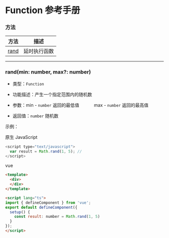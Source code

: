 # Function 参考手册


### 方法

|  方法                                                 | 描述                   |
|  ----                                                | ----                   |
| [rand](math.html#randmin-number,-max?-number)        | 延时执行函数             |


---


### **rand(min: number, max?: number)**
* 类型：`Function`

* 功能描述：产生一个指定范围内的随机数

* 参数：min - `number` 返回的最低值
&nbsp;&nbsp;&nbsp;&nbsp;&nbsp;&nbsp;&nbsp;&nbsp;&nbsp;&nbsp;&nbsp;max - `number` 返回的最高值

* 返回值：`number` 随机数

示例：

原生 JavaScript
```javascript
<script type="text/javascript">
  var result = Math.rand(1, 5); //
</script>
```

vue
```html
<template>
  <div>
  </div>
</template>

<script lang="ts">
import { defineComponent } from 'vue';
export default defineComponent({
  setup() {
    const result: number = Math.rand(1, 5)
  }
});
</script>
```